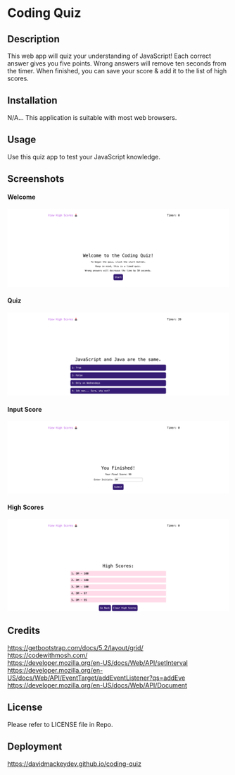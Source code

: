 # Coding Quiz

## Description
This web app will quiz your understanding of JavaScript!
Each correct answer gives you five points. 
Wrong answers will remove ten seconds from the timer. 
When finished, you can save your score & add it to the list of high scores.

## Installation
N/A... This application is suitable with most web browsers.

## Usage
Use this quiz app to test your JavaScript knowledge.

## Screenshots

#### Welcome
![Welcome](assets/images/welcome.png)

#### Quiz
![Quiz](assets/images/questions.png)

#### Input Score 
![Input](assets/images/input.png)

#### High Scores 
![HighScores](assets/images/highscores.png)

## Credits
https://getbootstrap.com/docs/5.2/layout/grid/
<br>
https://codewithmosh.com/
<br>
https://developer.mozilla.org/en-US/docs/Web/API/setInterval
<br>
https://developer.mozilla.org/en-US/docs/Web/API/EventTarget/addEventListener?qs=addEve
<br>
https://developer.mozilla.org/en-US/docs/Web/API/Document

## License
Please refer to LICENSE file in Repo.

## Deployment
https://davidmackeydev.github.io/coding-quiz
